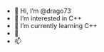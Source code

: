 - 👋 Hi, I’m @drago73
- 👀 I’m interested in C++
- 🌱 I’m currently learning C++
- 💞️
- 📫

<!---
drago73/drago73 is a ✨ special ✨ repository because its `README.md` (this file) appears on your GitHub profile.
You can click the Preview link to take a look at your changes.
--->

